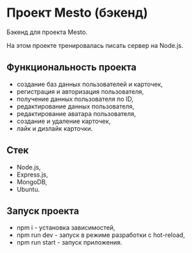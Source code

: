 # Проект Mesto (бэкенд)
Бэкенд для проекта Mesto.

На этом проекте тренировалась писать сервер на Node.js.

## Функциональность проекта
- создание баз данных пользователей и карточек,
- регистрация и авторизация пользователя,
- получение данных пользователя по ID,
- редактирование данных пользователя,
- редактирование аватара пользователя,
- создание и удаление карточек,
- лайк и дизлайк карточки.

## Стек
- Node.js,
- Express.js,
- MongoDB,
- Ubuntu.

## Запуск проекта
- npm i - установка зависимостей,
- npm run dev - запуск в режиме разработки с hot-reload,
- npm run start - запуск приложения.
